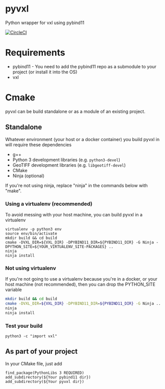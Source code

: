 # pyvxl
Python wrapper for vxl using pybind11

[![CircleCI](https://circleci.com/gh/VisionSystemsInc/pyvxl.svg?style=svg)](https://circleci.com/gh/VisionSystemsInc/pyvxl)

# Requirements

- pybind11 - You need to add the pybind11 repo as a submodule to your project (or install it into the OS)
- vxl

# Cmake

pyvxl can be build standalone or as a module of an existing project.

## Standalone

Whatever environment (your host or a docker container) you build pyvxl in will require these dependencies
- g++
- Python 3 development libraries (e.g. `python3-devel`)
- GeoTIFF development libraries (e.g. `libgeotiff-devel`)
- CMake
- Ninja (optional)

If you're not using ninja, replace "ninja" in the commands below with "make".

### Using a virtualenv (recommended)

To avoid messing with your host machine, you can build pyvxl in a virtualenv

```
virtualenv -p python3 env
source env/bin/activate
mkdir build && cd build
cmake -DVXL_DIR=${VXL_DIR} -DPYBIND11_DIR=${PYBIND11_DIR} -G Ninja -DPYTHON_SITE=${YOUR_VIRTUALENV_SITE-PACKAGES} ..
ninja
ninja install
```

### Not using virtualenv

If you're not going to use a virtualenv because you're in a docker, or your host machine (not recommended), then you can drop the PYTHON_SITE variable

```bash
mkdir build && cd build
cmake -DVXL_DIR=${VXL_DIR} -DPYBIND11_DIR=${PYBIND11_DIR} -G Ninja ..
ninja
ninja install
```


### Test your build

```
python3 -c "import vxl"
```

## As part of your project
In your CMake file, just add

```
find_package(PythonLibs 3 REQUIRED)
add_subdirectory(${Your pybind11 dir})
add_subdirectory(${Your pyvxl dir})
```
